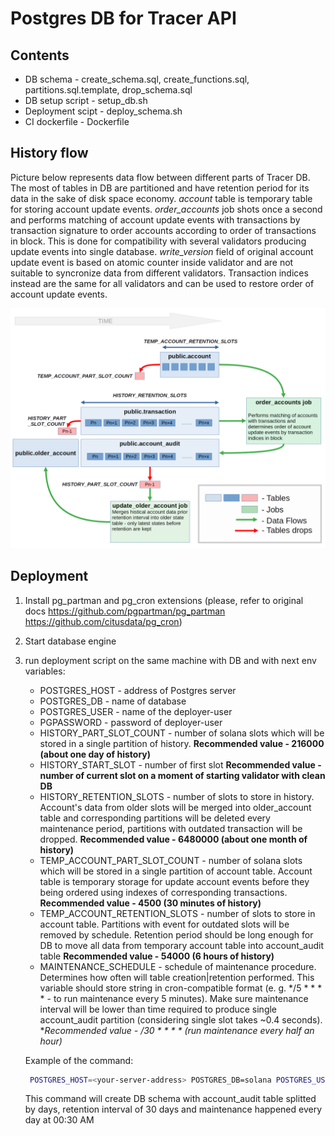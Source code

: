 # Postgres DB for Tracer API

## Contents

- DB schema - create_schema.sql, create_functions.sql, partitions.sql.template, drop_schema.sql
- DB setup script - setup_db.sh
- Deployment scipt - deploy_schema.sh
- CI dockerfile - Dockerfile

## History flow
Picture below represents data flow between different parts of Tracer DB. The most of tables in DB are partitioned and have retention period for its data in the sake of disk space economy. *account* table is temporary table for storing account update events. *order_accounts* job shots once a second and performs matching of account update events with transactions by transaction signature to order accounts according to order of transactions in block. This is done for compatibility with several validators producing update events into single database. *write_version* field of original account update event is based on atomic counter inside validator and are not suitable to syncronize data from different validators. Transaction indices instead are the same for all validators and can be used to restore order of account update events.

![Tracer DB History Flow](./tracerdb_history_flow.png)

## Deployment

1. Install pg_partman and pg_cron extensions (please, refer to original docs https://github.com/pgpartman/pg_partman https://github.com/citusdata/pg_cron)
2. Start database engine
3. run deployment script on the same machine with DB and with next env variables:
   - POSTGRES_HOST - address of Postgres server
   - POSTGRES_DB - name of database
   - POSTGRES_USER - name of the deployer-user
   - PGPASSWORD - password of deployer-user
   - HISTORY_PART_SLOT_COUNT - number of solana slots which will be stored in a single partition of history. **Recommended value - 216000 (about one day of history)**
   - HISTORY_START_SLOT - number of first slot **Recommended value - number of current slot on a moment of starting validator with clean DB**
   - HISTORY_RETENTION_SLOTS - number of slots to store in history. Account's data from older slots will be merged into older_account table and corresponding partitions will be deleted every maintenance period, partitions with outdated transaction will be dropped. **Recommended value - 6480000 (about one month of history)**
   - TEMP_ACCOUNT_PART_SLOT_COUNT - number of solana slots which will be stored in a single partition of account table. Account table is temporary storage for update account events before they being ordered using indexes of corresponding transactions. **Recommended value - 4500 (30 minutes of history)**
   - TEMP_ACCOUNT_RETENTION_SLOTS - number of slots to store in account table. Partitions with event for outdated slots will be removed by schedule. Retention period should be long enough for DB to move all data from temporary account table into account_audit table **Recommended value - 54000 (6 hours of history)**
   - MAINTENANCE_SCHEDULE - schedule of maintenance procedure. Determines how often will table creation|retention performed. This variable should store string in cron-compatible format (e. g. */5 * * * * - to run maintenance every 5 minutes). Make sure maintenance interval will be lower than time required to produce single account_audit partition (considering single slot takes ~0.4 seconds). **Recommended value - */30 * * * * (run maintenance every half an hour)**

   Example of the command:
   
   ```bash
    POSTGRES_HOST=<your-server-address> POSTGRES_DB=solana POSTGRES_USER=solana-user PGPASSWORD=solana-pass HISTORY_PART_SLOT_COUNT=216000 HISTORY_START_SLOT=0 HISTORY_RETENTION_SLOTS=6480000 TEMP_ACCOUNT_PART_SLOT_COUNT=4500 TEMP_ACCOUNT_RETENTION_SLOTS=54000 MAINTENANCE_SCHEDULE="*/30 * * * *" ./deploy_schema.sh
   ```
   This command will create DB schema with account_audit table splitted by days, retention interval of 30 days and maintenance happened every day at 00:30 AM 

